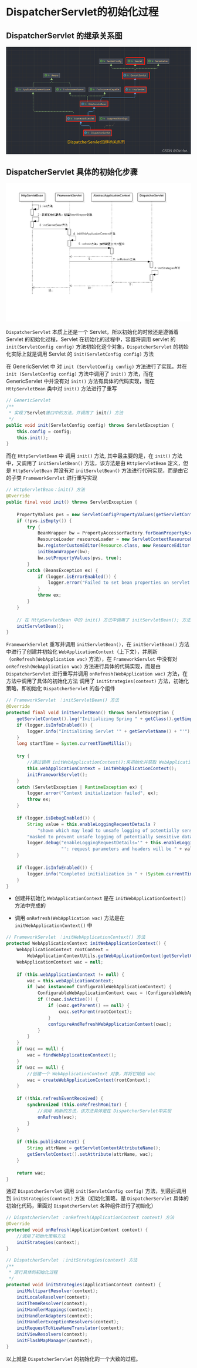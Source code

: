 # DispatcherServlet的初始化过程

## DispatcherServlet 的继承关系图

![](./assets/fc5fd9666db7e678385998addbbc4120.png)

## DispatcherServlet 具体的初始化步骤

![img](./assets/0d1bba48ed8f3a8d7a414e624b5b4c75.png)

`DispatcherServlet` 本质上还是一个 Servlet，所以初始化的时候还是遵循着 Servlet 的初始化过程，Servlet 在初始化的过程中，容器将调用 servlet 的 `init(ServletConfig config)` 方法初始化这个对象，`DispatcherServlet` 的初始化实际上就是调用 Servlet 的 `init(ServletConfig config)` 方法

在 GenericServlet 中 对 `init (ServletConfig config)` 方法进行了实现，并在 `init (ServletConfig config)` 方法中调用了 `init()` 方法，而在 GenericServlet 中并没有对 `init()` 方法有具体的代码实现，而在 `HttpServletBean` 类中对 `init()` 方法进行了重写

```java
// GenericServlet 
/**
 * 实现了Servlet接口中的方法，并调用了 init() 方法
 */
public void init(ServletConfig config) throws ServletException {
    this.config = config;
    this.init();
}

```

而在 `HttpServletBean` 中 调用 `init()` 方法, 其中最主要的是，在 `init()` 方法中，又调用了 `initServletBean()` 方法，该方法是由 `HttpServletBean` 定义，但是 `HttpServletBean` 并没有对 `initServletBean()` 方法进行代码实现，而是由它的子类 `FrameworkServlet` 进行重写实现

```java
// HttpServletBean：init() 方法
@Override
public final void init() throws ServletException {

    PropertyValues pvs = new ServletConfigPropertyValues(getServletConfig(), this.requiredProperties);
    if (!pvs.isEmpty()) {
        try {
            BeanWrapper bw = PropertyAccessorFactory.forBeanPropertyAccess(this);
            ResourceLoader resourceLoader = new ServletContextResourceLoader(getServletContext());
            bw.registerCustomEditor(Resource.class, new ResourceEditor(resourceLoader, getEnvironment()));
            initBeanWrapper(bw);
            bw.setPropertyValues(pvs, true);
        }
        catch (BeansException ex) {
            if (logger.isErrorEnabled()) {
                logger.error("Failed to set bean properties on servlet '" + getServletName() + "'", ex);
            }
            throw ex;
        }
    }

    // 在 HttpServletBean 中的 init() 方法中调用了 initServletBean(); 方法
    initServletBean();
}

```

`FrameworkServlet` 重写并调用 `initServletBean()`，在 `initServletBean()` 方法中进行了创建并初始化 `WebApplicationContext`（上下文），并刷新（`onRefresh(WebApplication wac)` 方法），在 `FrameworkServlet` 中没有对 `onRefresh(WebApplication wac)` 方法进行具体的代码实现，而是由 `DispatcherServlet` 进行重写并调用 `onRefresh(WebApplication wac)` 方法，在方法中调用了具体的初始化方法 调用了 `initStrategies(context)` 方法，初始化策略，即初始化 `DispatcherServlet` 的各个组件

```java
// FrameworkServlet ：initServletBean() 方法
@Override
protected final void initServletBean() throws ServletException {
    getServletContext().log("Initializing Spring " + getClass().getSimpleName() + " '" + getServletName() + "'");
    if (logger.isInfoEnabled()) {
        logger.info("Initializing Servlet '" + getServletName() + "'");
    }
    long startTime = System.currentTimeMillis();

    try {
        //通过调用 initWebApplicationContext();来初始化并获取 WebApplicationContext对象
        this.webApplicationContext = initWebApplicationContext();
        initFrameworkServlet();
    }
    catch (ServletException | RuntimeException ex) {
        logger.error("Context initialization failed", ex);
        throw ex;
    }

    if (logger.isDebugEnabled()) {
        String value = this.enableLoggingRequestDetails ?
            "shown which may lead to unsafe logging of potentially sensitive data" :
        "masked to prevent unsafe logging of potentially sensitive data";
        logger.debug("enableLoggingRequestDetails='" + this.enableLoggingRequestDetails +
                     "': request parameters and headers will be " + value);
    }

    if (logger.isInfoEnabled()) {
        logger.info("Completed initialization in " + (System.currentTimeMillis() - startTime) + " ms");
    }
}

```

- 创建并初始化 `WebApplicationContext` 是在 `initWebApplicationContext()` 方法中完成的

- 调用 `onRefresh(WebApplication wac)` 方法是在 `initWebApplicationContext()` 中

```java
// FrameworkServlet ：initWebApplicationContext() 方法
protected WebApplicationContext initWebApplicationContext() {
    WebApplicationContext rootContext =
        WebApplicationContextUtils.getWebApplicationContext(getServletContext());
    WebApplicationContext wac = null;

    if (this.webApplicationContext != null) {
        wac = this.webApplicationContext;
        if (wac instanceof ConfigurableWebApplicationContext) {
            ConfigurableWebApplicationContext cwac = (ConfigurableWebApplicationContext) wac;
            if (!cwac.isActive()) {
                if (cwac.getParent() == null) {
                    cwac.setParent(rootContext);
                }
                configureAndRefreshWebApplicationContext(cwac);
            }
        }
    }
    if (wac == null) {
        wac = findWebApplicationContext();
    }
    if (wac == null) {
        //创建一个 WebApplicationContext 对象，并将它赋给 wac
        wac = createWebApplicationContext(rootContext);
    }

    if (!this.refreshEventReceived) {
        synchronized (this.onRefreshMonitor) {
            //调用 刷新的方法，该方法具体是在 DispatcherServlet中实现
            onRefresh(wac);
        }
    }

    if (this.publishContext) {
        String attrName = getServletContextAttributeName();
        getServletContext().setAttribute(attrName, wac);
    }

    return wac;
}

```

通过 `DispatcherServlet` 调用 `init(ServletConfig config)` 方法，到最后调用到 `initStrategies(context)` 方法（初始化策略，是 `DispatcherServlet` 具体的初始化代码，里面对 `DispatcherServlet` 各种组件进行了初始化）

```java
// DispatcherServlet ：onRefresh(ApplicationContext context) 方法
@Override
protected void onRefresh(ApplicationContext context) {
    //调用了初始化策略方法
    initStrategies(context);
}

```

```java
// DispatcherServlet ：initStrategies(context) 方法
/**
 * 进行具体的初始化过程
 */
protected void initStrategies(ApplicationContext context) {
    initMultipartResolver(context);
    initLocaleResolver(context);
    initThemeResolver(context);
    initHandlerMappings(context);
    initHandlerAdapters(context);
    initHandlerExceptionResolvers(context);
    initRequestToViewNameTranslator(context);
    initViewResolvers(context);
    initFlashMapManager(context);
}

```

以上就是 `DispatcherServlet` 的初始化的一个大致的过程。